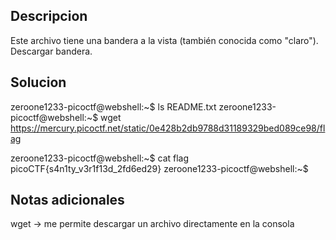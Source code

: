 ## Descripcion 

Este archivo tiene una bandera a la vista (también conocida como "claro"). Descargar bandera.
## Solucion


zeroone1233-picoctf@webshell:~$ ls
README.txt
zeroone1233-picoctf@webshell:~$ wget https://mercury.picoctf.net/static/0e428b2db9788d31189329bed089ce98/flag

zeroone1233-picoctf@webshell:~$ cat flag
picoCTF{s4n1ty_v3r1f13d_2fd6ed29}
zeroone1233-picoctf@webshell:~$ 


## Notas adicionales

wget -> me permite descargar un archivo directamente en la consola 
